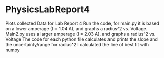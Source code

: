 # PhysicsLabReport4
Plots collected Data for Lab Report 4
Run the code, for main.py it is based on a lower amperage (I = 1.04 A), and graphs a radius^2 vs. Voltage. 
Main2.py uses a larger amperage (I = 2.03 A), and graphs a radius^2 vs. Voltage
The code for each python file calculates and prints the slope and the uncertainty/range for radius^2
I calculated the line of best fit with numpy
